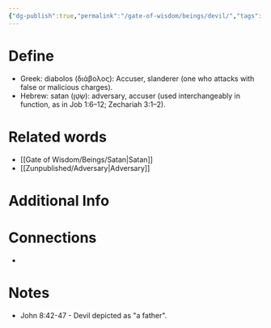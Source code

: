 ```yaml
---
{"dg-publish":true,"permalink":"/gate-of-wisdom/beings/devil/","tags":["#GateWisdom","Being","D"]}
---
```


# Define
- Greek: diabolos (διάβολος): Accuser, slanderer (one who attacks with false or malicious charges).
- Hebrew: satan (שָׂטָן): adversary, accuser (used interchangeably in function, as in Job 1:6–12; Zechariah 3:1–2).

# Related words
- [[Gate of Wisdom/Beings/Satan\|Satan]]
- [[Zunpublished/Adversary\|Adversary]]

# Additional Info


# Connections
- 

# Notes
- John 8:42-47 - Devil depicted as "a father". 